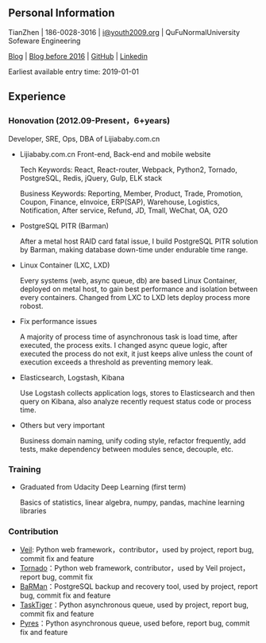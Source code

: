 ## Personal Information

TianZhen | 186-0028-3016 | i@youth2009.org | QuFuNormalUniversity Sofeware Engineering

[Blog](https://youth2009.org/) | [Blog before 2016](https://old.youth2009.org/blog/archives/) | [GitHub](https://github.com/dawncold) | [Linkedin](https://linkedin.com/in/dctz)

Earliest available entry time: 2019-01-01

## Experience
### Honovation (2012.09-Present，6+years)
Developer, SRE, Ops, DBA of Lijiababy.com.cn

* Lijiababy.com.cn Front-end, Back-end and mobile website

  Tech Keywords: React, React-router, Webpack, Python2, Tornado, PostgreSQL, Redis, jQuery, Gulp, ELK stack

  Business Keywords: Reporting, Member, Product, Trade, Promotion, Coupon, Finance, eInvoice, ERP(SAP), Warehouse, Logistics, Notification, After service, Refund, JD, Tmall, WeChat, OA, O2O

* PostgreSQL PITR (Barman)

  After a metal host RAID card fatal issue, I build PostgreSQL PITR solution by Barman, making database down-time under endurable time range.

* Linux Container (LXC, LXD)

  Every systems (web, async queue, db) are based Linux Container, deployed on metal host, to gain best performance and isolation between every containers. Changed from LXC to LXD lets deploy process more robost.

* Fix performance issues

  A majority of process time of asynchronous task is load time, after executed, the process exits. I changed async queue logic, after executed the process do not exit, it just keeps alive unless the count of execution exceeds a threshold as preventing memory leak.

* Elasticsearch, Logstash, Kibana

  Use Logstash collects application logs, stores to Elasticsearch and then query on Kibana, also analyze recently request status code or process time.

* Others but very important

  Business domain naming, unify coding style, refactor frequently, add tests, make dependency between modules sence, decouple, etc.

### Training

* Graduated from Udacity Deep Learning (first term)

  Basics of statistics, linear algebra, numpy, pandas, machine learning libraries

### Contribution
* [Veil](https://github.com/honovation/veil): Python web framework，contributor，used by project, report bug, commit fix and feature
* [Tornado](https://github.com/tornadoweb/tornado)：Python web framework, contributor，used by Veil project，report bug, commit fix
* [BaRMan](https://github.com/2ndquadrant-it/barman)：PostgreSQL backup and recovery tool, used by project, report bug, commit fix and feature
* [TaskTiger](https://github.com/closeio/tasktiger)：Python asynchronous queue, used by project, report bug, commit fix and feature
* [Pyres](https://github.com/binarydud/pyres)：Python asynchronous queue, used before, report bug, commit fix and feature
